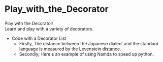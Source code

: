 # Play_with_the_Decorator
Play with the Decorator!　<br>Learn and play with a variety of decorators.

- Code with a Decorator List
  - Firstly, The distance between the Japanese dialect and the standard language is measured by the Levenstein distance.
  - Secondly, Here's an example of using Namda to speed up python.
